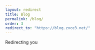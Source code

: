 ```yaml
---
layout: redirect
title: Blog
permalink: /blog/
order: 3
redirect_to: "https://blog.zxce3.net/"
---
```


Redirecting you